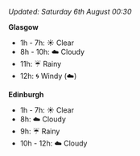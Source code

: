*Updated: Saturday 6th August 00:30*

**Glasgow**

* 1h - 7h: :sunny: Clear
* 8h - 10h: :cloud: Cloudy
* 11h: :umbrella: Rainy
* 12h: :cyclone: Windy (:cloud:)

**Edinburgh**

* 1h - 7h: :sunny: Clear
* 8h: :cloud: Cloudy
* 9h: :umbrella: Rainy
* 10h - 12h: :cloud: Cloudy
